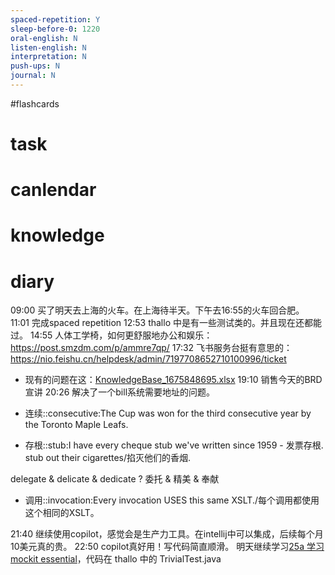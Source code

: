 ```yaml
---
spaced-repetition: Y
sleep-before-0: 1220
oral-english: N
listen-english: N
interpretation: N
push-ups: N
journal: N
---
```

#flashcards 
# task

# canlendar

# knowledge

# diary

09:00 买了明天去上海的火车。在上海待半天。下午去16:55的火车回合肥。
11:01 完成spaced repetition
12:53 thallo 中是有一些测试类的。并且现在还都能过。
14:55 人体工学椅，如何更舒服地办公和娱乐： https://post.smzdm.com/p/ammre7qp/
17:32 飞书服务台挺有意思的： https://nio.feishu.cn/helpdesk/admin/7197708652710100996/ticket 
- 现有的问题在这：[KnowledgeBase_1675848695.xlsx](z_daily/files/KnowledgeBase_1675848695.xlsx)
19:10 销售今天的BRD宣讲
20:26 解决了一个bill系统需要地址的问题。

- 连续::consecutive:The Cup was won for the third consecutive year by the Toronto Maple Leafs. <!--SR:!2023-02-11-11-00,2.5,250-->
- 存根::stub:I have every cheque stub we've written since 1959 - 发票存根. stub out their cigarettes/掐灭他们的香烟. <!--SR:!2023-02-09-23-00,1,230-->

delegate & delicate & dedicate
?
委托 & 精美 & 奉献 <!--SR:!2023-02-09-23-00,1,230-->

- 调用::invocation:Every invocation USES this same XSLT./每个调用都使用这个相同的XSLT。 <!--SR:!2023-02-11-11-00,2.5,250-->

21:40 继续使用copilot，感觉会是生产力工具。在intellij中可以集成，后续每个月10美元真的贵。
22:50 copilot真好用！写代码简直顺滑。 明天继续学习[25a 学习 mockit essential](25a%20学习%20mockit%20essential.md)，代码在 thallo 中的 TrivialTest.java

